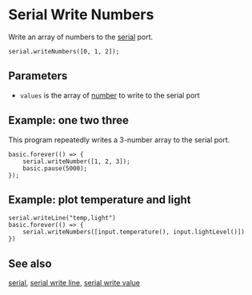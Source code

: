 # Serial Write Numbers

Write an array of numbers to the [serial](/device/serial) port.

```sig
serial.writeNumbers([0, 1, 2]);
```

## Parameters

* `values` is the array of [number](/types/number) to write to the serial port

## Example: one two three

This program repeatedly writes a 3-number array to the serial port.

```blocks
basic.forever(() => {
    serial.writeNumber([1, 2, 3]);
    basic.pause(5000);
});
```

## Example: plot temperature and light


```blocks
serial.writeLine("temp,light")
basic.forever(() => {
    serial.writeNumbers([input.temperature(), input.lightLevel()])
})
```

## See also

[serial](/device/serial),
[serial write line](/reference/serial/write-line),
[serial write value](/reference/serial/write-value)

